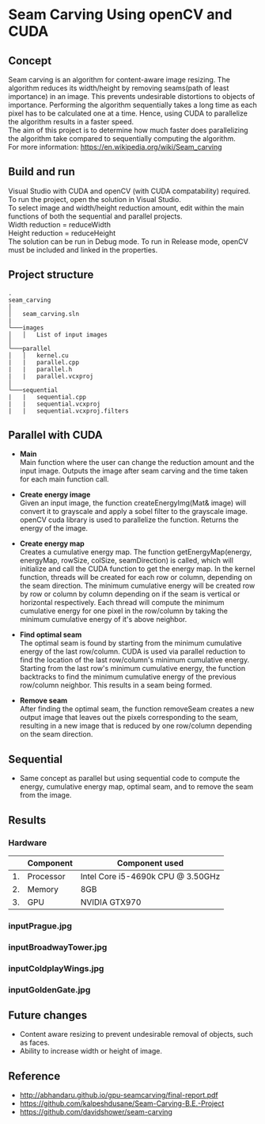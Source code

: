 
# Seam Carving Using openCV and CUDA

## Concept
Seam carving is an algorithm for content-aware image resizing. The algorithm reduces its width/height by removing seams(path of least importance) in an image. This prevents undesirable distortions to objects of importance. Performing the algorithm sequentially takes a long time as each pixel has to be calculated one at a time. Hence, using CUDA to parallelize the algorithm results in a faster speed.<br />
The aim of this project is to determine how much faster does parallelizing the algorithm take compared to sequentially computing the algorithm.<br />
For more information: https://en.wikipedia.org/wiki/Seam_carving<br />

## Build and run
Visual Studio with CUDA and openCV (with CUDA compatability) required.<br />
To run the project, open the solution in Visual Studio.<br />
To select image and width/height reduction amount, edit within the main functions of both the sequential and parallel projects.<br />
Width reduction = reduceWidth<br />
Height reduction = reduceHeight<br />
The solution can be run in Debug mode. To run in Release mode, openCV must be included and linked in the properties.<br />

## Project structure

```
.
seam_carving
│   
│   seam_carving.sln
|
└───images
│   │   List of input images
│   
└───parallel
│   │   kernel.cu
|   |   parallel.cpp
|   |   parallel.h
|   |   parallel.vcxproj
│   
└───sequential
|   |   sequential.cpp
|   |   sequential.vcxproj
|   |   sequential.vcxproj.filters
```


## Parallel with CUDA
  * **Main** <br />
    Main function where the user can change the reduction amount and the input image. Outputs the image after seam carving and the time taken for each main function call.<br />
    
  * **Create energy image** <br />
    Given an input image, the function createEnergyImg(Mat& image) will convert it to grayscale and apply a sobel filter to the grayscale image. openCV cuda library is used to parallelize the function. Returns the energy of the image.

  * **Create energy map** <br />
    Creates a cumulative energy map. The function getEnergyMap(energy, energyMap, rowSize, colSize, seamDirection) is called, which will initialize and call the CUDA function to get the energy map. In the kernel function, threads will be created for each row or column, depending on the seam direction. The minimum cumulative energy will be created row by row or column by column depending on if the seam is vertical or horizontal respectively. Each thread will compute the minimum cumulative energy for one pixel in the row/column by taking the minimum cumulative energy of it's above neighbor.<br />
    
  * **Find optimal seam** <br />
    The optimal seam is found by starting from the minimum cumulative energy of the last row/column. CUDA is used via parallel reduction to find the location of the last row/column's minimum cumulative energy.  Starting from the last row's minimum cumulative energy, the function backtracks to find the minimum cumulative energy of the previous row/column neighbor. This results in a seam being formed.<br />

  * **Remove seam** <br />
    After finding the optimal seam, the function removeSeam creates a new output image that leaves out the pixels corresponding to the seam, resulting in a new image that is reduced by one row/column depending on the seam direction.<br />  



## Sequential

* Same concept as parallel but using sequential code to compute the energy, cumulative energy map, optimal seam, and to remove the seam from the image.   <br />



## Results
### Hardware
| | Component | Component used |
|--|--|--|
|1.| Processor |  Intel Core i5-4690k CPU @ 3.50GHz |
|2.|Memory |  8GB |
|3.| GPU | NVIDIA GTX970 |

### inputPrague.jpg

### inputBroadwayTower.jpg

### inputColdplayWings.jpg


### inputGoldenGate.jpg



## Future changes
* Content aware resizing to prevent undesirable removal of objects, such as faces.<br />
* Ability to increase width or height of image.<br />



## Reference
* http://abhandaru.github.io/gpu-seamcarving/final-report.pdf<br />
* https://github.com/kalpeshdusane/Seam-Carving-B.E.-Project<br />
* https://github.com/davidshower/seam-carving<br />
